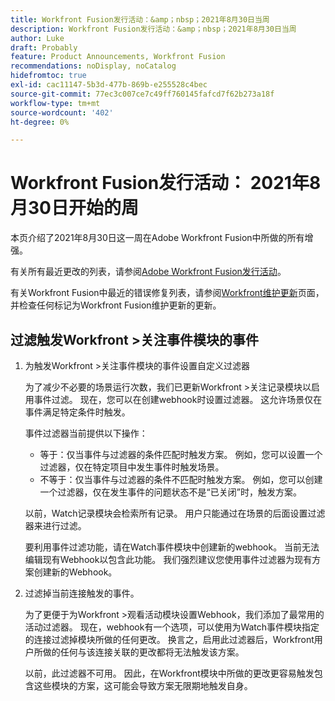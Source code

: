 ```yaml
---
title: Workfront Fusion发行活动：&amp；nbsp；2021年8月30日当周
description: Workfront Fusion发行活动：&amp；nbsp；2021年8月30日当周
author: Luke
draft: Probably
feature: Product Announcements, Workfront Fusion
recommendations: noDisplay, noCatalog
hidefromtoc: true
exl-id: cac11147-5b3d-477b-869b-e255528c4bec
source-git-commit: 77ec3c007ce7c49ff760145fafcd7f62b273a18f
workflow-type: tm+mt
source-wordcount: '402'
ht-degree: 0%

---
```


# Workfront Fusion发行活动： 2021年8月30日开始的周

本页介绍了2021年8月30日这一周在Adobe Workfront Fusion中所做的所有增强。

有关所有最近更改的列表，请参阅[Adobe Workfront Fusion发行活动](/help/workfront-fusion/fusion-product-releases/fusion-release-activity.md)。

有关Workfront Fusion中最近的错误修复列表，请参阅[Workfront维护更新](https://experienceleague.adobe.com/docs/workfront-known-issues/releases/current-updates.html)页面，并检查任何标记为Workfront Fusion维护更新的更新。

## 过滤触发Workfront >关注事件模块的事件

1. 为触发Workfront >关注事件模块的事件设置自定义过滤器

   为了减少不必要的场景运行次数，我们已更新Workfront >关注记录模块以启用事件过滤。 现在，您可以在创建webhook时设置过滤器。 这允许场景仅在事件满足特定条件时触发。

   事件过滤器当前提供以下操作：

   * 等于：仅当事件与过滤器的条件匹配时触发方案。 例如，您可以设置一个过滤器，仅在特定项目中发生事件时触发场景。
   * 不等于：仅当事件与过滤器的条件不匹配时触发方案。 例如，您可以创建一个过滤器，仅在发生事件的问题状态不是“已关闭”时，触发方案。

   以前，Watch记录模块会检索所有记录。 用户只能通过在场景的后面设置过滤器来进行过滤。

   要利用事件过滤功能，请在Watch事件模块中创建新的webhook。 当前无法编辑现有Webhook以包含此功能。 我们强烈建议您使用事件过滤器为现有方案创建新的Webhook。

1. 过滤掉当前连接触发的事件。

   为了更便于为Workfront >观看活动模块设置Webhook，我们添加了最常用的活动过滤器。 现在，webhook有一个选项，可以使用为Watch事件模块指定的连接过滤掉模块所做的任何更改。 换言之，启用此过滤器后，Workfront用户所做的任何与该连接关联的更改都将无法触发该方案。

   以前，此过滤器不可用。 因此，在Workfront模块中所做的更改更容易触发包含这些模块的方案，这可能会导致方案无限期地触发自身。
